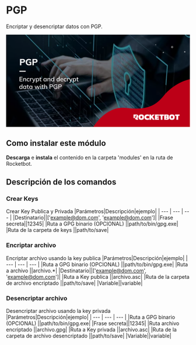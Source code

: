



# PGP
  
Encriptar y desencriptar datos con PGP.  
  
![banner](imgs/Banner_PGP.png)
## Como instalar este módulo
  
__Descarga__ e __instala__ el contenido en la carpeta 'modules' en la ruta de Rocketbot.  



## Descripción de los comandos

### Crear Keys
  
Crear Key Publica y Privada
|Parámetros|Descripción|ejemplo|
| --- | --- | --- |
|Destinatario||['example@dom.com', 'example@dom.com']|
|Frase secreta||12345|
|Ruta a GPG binario (OPCIONAL) ||path/to/bin/gpg.exe|
|Ruta de la carpeta de keys ||path/to/save|

### Encriptar archivo
  
Encriptar archivo usando la key publica
|Parámetros|Descripción|ejemplo|
| --- | --- | --- |
|Ruta a GPG binario (OPCIONAL) ||path/to/bin/gpg.exe|
|Ruta a archivo ||archivo.*|
|Destinatario||['example@dom.com', 'example@dom.com']|
|Ruta a Key publica ||archivo.asc|
|Ruta de la carpeta de archivo encriptado ||path/to/save|
|Variable||variable|

### Desencriptar archivo
  
Desencriptar archivo usando la key privada
|Parámetros|Descripción|ejemplo|
| --- | --- | --- |
|Ruta a GPG binario (OPCIONAL) ||path/to/bin/gpg.exe|
|Frase secreta||12345|
|Ruta archivo encriptado ||archivo.gpg|
|Ruta a Key privada ||archivo.asc|
|Ruta de la carpeta de archivo desencriptado ||path/to/save|
|Variable||variable|
